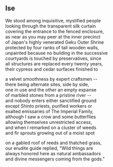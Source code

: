 <main>

## Ise 
We stood among inquisitive, mystified people <br />
looking through the transparent silk curtain <br />
covering the entrance to the fenced enclosure, <br />
as near as you may peer at the inner precinct <br />
of Japan's highly venerated Geku Outer Shrine <br />
protected by four ranks of tall wooden walls, <br />
unpainted because no building in the successive <br />
courtyards is touched by preservatives, since <br />
all structures are replaced every twenty years, <br />
their cypress and cedar surfaces finished to

a velvet smoothness by expert craftsmen -- <br />
there being alternate sites, side by side, <br />
one in use and the other an empty expanse <br />
of marbled stones from a pristine river -- <br />
­and nobody enters either sanctified ground <br />
except Shinto priests, purified workers or <br />
exalted emissaries of The Imperial Family, <br />
although I saw a crow and some butterflies <br />
allowing themselves unrestricted access, <br />
and when I remarked on a cluster of weeds <br />
and fir sprouts growing out of a moist spot

on a gabled roof of reeds and thatched grass, <br />
our erudite guide replied, "Wild things are <br />
always honored here as natural ambassadors <br />
and divine messengers coming from the gods."

</main>